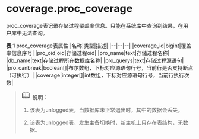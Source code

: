 # coverage.proc_coverage

proc_coverage表记录存储过程覆盖率信息。只能在系统库中查询到结果，在用户库中无法查询。

**表 1**  proc_coverage表属性
|名称|类型|描述|
|--|--|--|
|coverage_id|bigint|覆盖率信息序号|
|pro_oid|oid|存储过程oid|
|pro_name|text|存储过程名称|
|db_name|text|存储过程所在数据库名称|
|pro_querys|text|存储过程源语句|
|pro_canbreak|boolean[]|布尔数组，下标对应源语句行号，当前行是否支持断点（可执行）|
|coverage|integer[]|int数组，下标对应源语句行号，当前行执行次数|

>![](public_sys-resources/icon-note.png) **说明：**
>
> 1. 该表为unlogged表，当数据库未正常退出时，其中的数据会丢失。
>
> 2. 该表为unlogged表，发生主备切换时，新主机上只存在表结构，无数据。